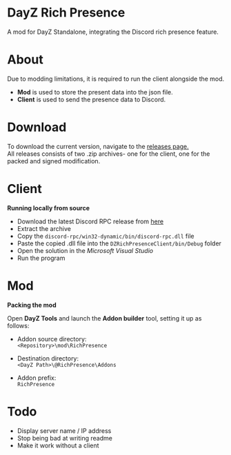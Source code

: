 # DayZ Rich Presence

A mod for DayZ Standalone, integrating the Discord rich presence feature.

# About

Due to modding limitations, it is required to run the client alongside the mod. 

- **Mod** is used to store the present data into the json file.  
- **Client** is used to send the presence data to Discord.

# Download

To download the current version, navigate to the [releases page.](https://github.com/Kreyu/dayz-rich-presence/releases)  
All releases consists of two .zip archives- one for the client, one for the packed and signed modification.

# Client

**Running locally from source**

- Download the latest Discord RPC release from [here](https://github.com/discordapp/discord-rpc/releases)
- Extract the archive
- Copy the `discord-rpc/win32-dynamic/bin/discord-rpc.dll` file
- Paste the copied .dll file into the `DZRichPresenceClient/bin/Debug` folder
- Open the solution in the _Microsoft Visual Studio_
- Run the program

# Mod

**Packing the mod**

Open **DayZ Tools** and launch the **Addon builder** tool, setting it up as follows:

- Addon source directory:   
  `<Repository>\mod\RichPresence`

- Destination directory:  
  `<DayZ Path>\@RichPresence\Addons`

- Addon prefix:  
  `RichPresence`

# Todo

- Display server name / IP address
- Stop being bad at writing readme
- Make it work without a client

